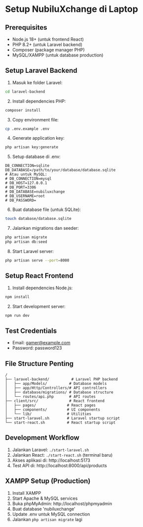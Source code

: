 # Setup NubiluXchange di Laptop

## Prerequisites
- Node.js 18+ (untuk frontend React)
- PHP 8.2+ (untuk Laravel backend)
- Composer (package manager PHP)
- MySQL/XAMPP (untuk database production)

## Setup Laravel Backend

1. Masuk ke folder Laravel:
```bash
cd laravel-backend
```

2. Install dependencies PHP:
```bash
composer install
```

3. Copy environment file:
```bash
cp .env.example .env
```

4. Generate application key:
```bash
php artisan key:generate
```

5. Setup database di .env:
```env
DB_CONNECTION=sqlite
DB_DATABASE=/path/to/your/database/database.sqlite
# Atau untuk MySQL:
# DB_CONNECTION=mysql
# DB_HOST=127.0.0.1
# DB_PORT=3306
# DB_DATABASE=nubiluxchange
# DB_USERNAME=root
# DB_PASSWORD=
```

6. Buat database file (untuk SQLite):
```bash
touch database/database.sqlite
```

7. Jalankan migrations dan seeder:
```bash
php artisan migrate
php artisan db:seed
```

8. Start Laravel server:
```bash
php artisan serve --port=8000
```

## Setup React Frontend

1. Install dependencies Node.js:
```bash
npm install
```

2. Start development server:
```bash
npm run dev
```

## Test Credentials
- Email: gamer@example.com
- Password: password123

## File Structure Penting
```
/
├── laravel-backend/          # Laravel PHP backend
│   ├── app/Models/          # Database models
│   ├── app/Http/Controllers/# API controllers
│   ├── database/migrations/ # Database structure
│   └── routes/api.php       # API routes
├── client/src/              # React frontend
│   ├── pages/              # React pages
│   ├── components/         # UI components
│   └── lib/                # Utilities
├── start-laravel.sh        # Laravel startup script
└── start-react.sh          # React startup script
```

## Development Workflow
1. Jalankan Laravel: `./start-laravel.sh`
2. Jalankan React: `./start-react.sh` (terminal baru)
3. Akses aplikasi di: http://localhost:5173
4. Test API di: http://localhost:8000/api/products

## XAMPP Setup (Production)
1. Install XAMPP
2. Start Apache & MySQL services
3. Buka phpMyAdmin: http://localhost/phpmyadmin
4. Buat database 'nubiluxchange'
5. Update .env untuk MySQL connection
6. Jalankan `php artisan migrate` lagi